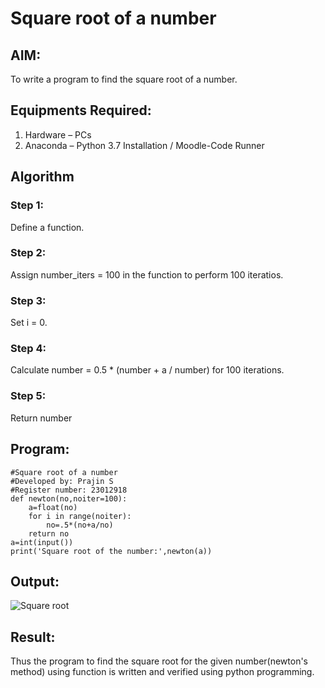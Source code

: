# Square root of a number

## AIM:
To write a program to find the square root of a number.

## Equipments Required:
1. Hardware – PCs
2. Anaconda – Python 3.7 Installation / Moodle-Code Runner

## Algorithm
### Step 1:
Define a function.
### Step 2:
Assign number_iters = 100 in the function to perform 100 iteratios.
### Step 3:
Set i = 0.
### Step 4:
Calculate  number = 0.5 * (number + a / number) for 100 iterations.
### Step 5:
Return number

## Program:
```
#Square root of a number
#Developed by: Prajin S
#Register number: 23012918
def newton(no,noiter=100):
    a=float(no)
    for i in range(noiter):
        no=.5*(no+a/no)
    return no
a=int(input())
print('Square root of the number:',newton(a))
```

## Output:
![Square root](https://github.com/Prajin19/Square-root-of-a-number/assets/144979377/734d5424-effc-4ace-b45b-79387ce077a4)



## Result:
Thus the program to find the square root for the given number(newton's method) using function is written and verified using python programming.
